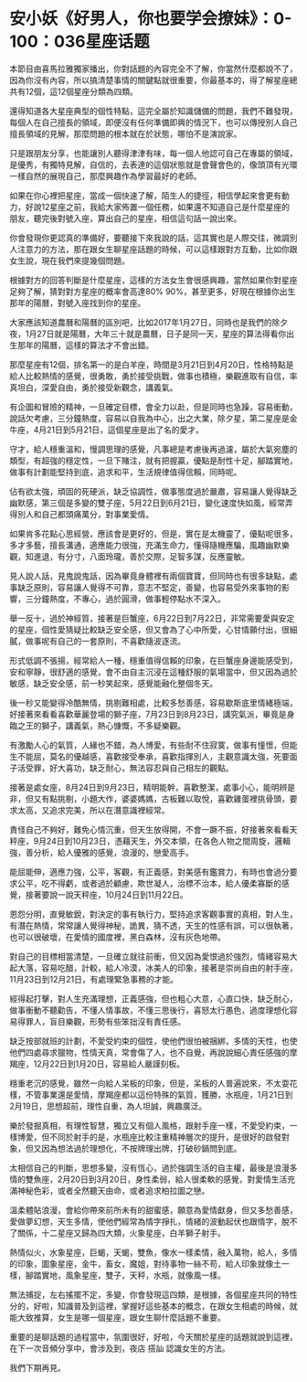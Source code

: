 # 安小妖《好男人，你也要学会撩妹》：0-100：036星座话题

本節目由喜馬拉雅獨家播出，你對話題的內容完全不了解，你當然什麼都說不了，因為你沒有內容，所以搞清楚事情的關鍵點就很重要，你最基本的，得了解星座總共有12個，這12個星座分類為四類。

還得知道各大星座典型的個性特點，這完全屬於知識儲備的問題，我們不難發現，每個人在自己擅長的領域，即便沒有任何準備即興的情況下，也可以傳授別人自己擅長領域的見解，那麼問題的根本就在於狀態，哪怕不是演說家。

只是跟朋友分享，也能讓別人聽得津津有味，每一個人他認可自己在專屬的領域，是優秀，有獨特見解，自信的，去表達的這個狀態就是會聲會色的，像頭頂有光環一樣自然的展現自己，那麼興趣作為學習最好的老師。

如果在你心裡把星座，當成一個快速了解，陌生人的捷徑，相信學起來會更有動力，好說12星座之前，我給大家佈置一個任務，如果還不知道自己是什麼星座的朋友，聽完後對號入座，算出自己的星座，相信這句話一說出來。

你會發現你更認真的準備好，要聽接下來我說的話，這其實也是人際交往，微調別人注意力的方法，那在跟女生聊星座話題的時候，可以這樣跟對方互動，比如你跟女生說，現在我們來提幾個問題。

根據對方的回答判斷是什麼星座，這樣的方法女生會很感興趣，當然如果你對星座足夠了解，猜對對方星座的概率會高達80% 90%，甚至更多，好現在根據你出生那年的陽曆，對號入座找到你的星座。

大家應該知道農曆和陽曆的區別吧，比如2017年1月27日，同時也是我們的除夕夜，1月27日就是陽曆，大年三十就是農曆，日子是同一天，星座的算法得看你出生那年的陽曆，這樣的算法才不會出錯。

那麼星座有12個，排名第一的是白羊座，時間是3月21日到4月20日，性格特點是給人比較熱情的感覺，很勇敢，勇於接受挑戰，做事也積極，樂觀進取有自信，率真坦白，深愛自由，勇於接受新觀念，講義氣。

有企圖和冒險的精神，一旦確定目標，會全力以赴，但是同時也急躁，容易衝動，說話欠考慮，三分鐘熱度，容易以自我為中心，出之大業，除夕星，第二星座是金牛座，4月21日到5月21日，這個星座是出了名的愛才。

守才，給人穩重溫和，慢調思理的感覺，凡事總是考慮後再過濾，屬於大氣宛塵的類型，有超強的穩定性，一旦下賭注，就有把握贏，優點是耐性十足，腳踏實地，做事有計劃能堅持到底，追求和平，生活規律值得信賴，同時呢。

佔有欲太強，頑固的死硬派，缺乏協調性，做事態度過於嚴肅，容易讓人覺得缺乏幽默感，第三個是多變的雙子座，5月22日到6月21日，變化速度快如風，經常弄得別人和自己都頭痛萬分，對事業愛情。

如果肯多花點心思經營，應該會是更好的，但是，實在是太機靈了，優點呢很多，多才多藝，擅長溝通，適應能力很強，充滿生命力，懂得隨機應騙，風趣幽默樂觀，知進退，有分寸，八面玲瓏，善於交際，足智多謀，反應靈敏。

見人說人話，見鬼說鬼話，因為畢竟身體裡有兩個寶寶，但同時也有很多缺點，處事缺乏原則，容易讓人覺得不可靠，意志不堅定，善變，也容易受外來事物的影響，三分鐘熱度，不專心，過於圓滑，做事輕停點水不深入。

舉一反十，過於神經質，接著是巨蟹座，6月22日到7月22日，非常需要愛與安定的星座，個性愛猜疑比較缺乏安全感，但又會為了心中所愛，心甘情願付出，很細膩，做事呢有自己的一套原則，不喜歡隨波逐流。

形式低調不張揚，經常給人一種，穩重值得信賴的印象，在巨蟹座身邊能感受到，安和寧靜，很舒適的感覺，會不由自主沉浸在這種舒服的氣場當中，但又因為過於敏感，缺乏安全感，前一秒笑起來，感覺能融化整個冬天。

後一秒又能變得冷酷無情，挑剔難相處，比較多愁善感，容易歇斯底里情緒極端，好接著來看看喜歡華麗登場的獅子座，7月23日到8月23日，講究氣派，畢竟是身臨之王的獅子，講義氣，熱心慷慨，不多疑樂觀。

有激勵人心的氣質，人緣也不錯，為人博愛，有些耐不住寂寞，做事有憧憬，但能生不能屈，莫名的優越感，喜歡接受奉承，喜歡指揮別人，主觀意識太強，死要面子活受罪，好大喜功，缺乏耐心，無法容忍與自己相左的觀點。

接著是處女座，8月24日到9月23日，精明能幹，喜歡整潔，處事小心，能明辨是非，但又有點挑剔，小題大作，婆婆媽媽，古板難以取悅，喜歡雞蛋裡挑骨頭，要求太高，又追求完美，所以在潛意識裡經常。

責怪自己不夠好，難免心情沉重，但天生放得開，不會一蹶不振，好接著來看看天秤座，9月24日到10月23日，憑藉天生，外交本領，在各色人物之間周旋，邏輯強，善分析，給人優雅的感覺，浪漫的，戀愛高手。

能屈能伸，適應力強，公平，客觀，有正義感，對美感有鑑賞力，有時也會過分要求公平，吃不得虧，或者過於顧慮，欺世凝人，治標不治本，給人優柔寡斷的感覺，接著要說一說天秤座，10月24日到11月22日。

恩怨分明，直覺敏銳，對決定的事有執行力，堅持追求客觀事實的真相，對人生，有潛在熱情，常常讓人覺得神秘，詭異，猜不透，天生的性感有誤，可以很執著，也可以很破壞，在愛情的國度裡，黑白森林，沒有灰色地帶。

對自己的目標相當清楚，一旦確立就往前衝，但又因為愛恨過於強烈，情緒容易大起大落，容易吃醋，計較，給人冷漠，冰美人的印象，接著是崇尚自由的射手座，11月23日到12月21日，有處理緊急事務的才能。

經得起打擊，對人生充滿理想，正義感強，但也粗心大意，心直口快，缺乏耐心，做事衝動不聽勸告，不懂人情事故，不懂三思後行，喜怒太行愚色，過度理想化容易得罪人，盲目樂觀，形勢有些笨拙沒有責任感。

缺乏按部就班的計劃，不愛受約束的個性，使他們很怕被捆綁，多情的天性，也使他們四處尋求獵物，性情天真，常會傷了人，也不自覺，再說說細心責任感強的摩羯座，12月22日到1月20日，容易給人嚴謹刻板。

穩重老沉的感覺，雖然一向給人呆板的印象，但是，呆板的人普遍說來，不太耍花樣，不管事業還是愛情，摩羯座都以這份特殊的氣質，獲勝，水瓶座，1月21日到2月19日，思想超前，理性自重，為人坦誠，興趣廣泛。

樂於發掘真相，有理性智慧，獨立又有個人風格，跟射手座一樣，不愛受約束，一樣博愛，但不同於射手的是，水瓶座比較注重精神層次的提升，是很好的啟發對象，但又因為想法過於理想化，不按牌理出牌，打破砂鍋問到底。

太相信自己的判斷，思想多變，沒有恆心，過於強調生活的自主權，最後是浪漫多情的雙魚座，2月20日到3月20日，身性柔弱，給人很柔軟的感覺，對愛情生活充滿神秘色彩，或者全然聽天由命，或者追求柏拉圖之戀。

溫柔體貼浪漫，會給你帶來前所未有的甜蜜感，願意為愛情獻身，但又多愁善感，愛做夢幻想，天生多情，使他們經常為情字掙扎，情緒的波動起伏也跟情字，脫不了關係，十二星座又歸為四大類，火象星座，白羊獅子射手。

熱情似火，水象星座，巨蝎，天蝎，雙魚，像水一樣柔情，融入萬物，給人，多情的印象，圖象星座，金牛，畜女，魔姐，對待事物一絲不苟，給人印象就像土一樣，腳踏實地，風象星座，雙子，天秤，水瓶，就像風一樣。

無法捕捉，左右搖擺不定，多變，你會發現這四類，是根據，各個星座共同的特性分的，好啦，知識普及到這裡，掌握好這些基本的概念，在跟女生相處的時候，就能大致推算，女生是哪一個星座，跟女生聊什麼話題不重要。

重要的是聊話題的過程當中，氛圍很好，好啦，今天關於星座的話題就說到這裡，在下一次音頻分享中，會涉及到，夜店 搭訕 認識女生的方法。

我們下期再見。
